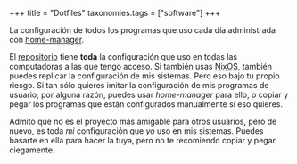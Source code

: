 +++
title = "Dotfiles"
taxonomies.tags = ["software"]
+++

La configuración de todos los programas que uso cada día administrada con [home-manager](https://nix-community.github.io/home-manager/).

<!-- more -->

El [repositorio](https://github.com/DavoReds/dotfiles) tiene **toda** la configuración que uso en todas las computadoras a las que tengo acceso. Si también usas [NixOS](https://nixos.org/), también puedes replicar la configuración de mis sistemas. Pero eso bajo tu propio riesgo. Si tan sólo quieres imitar la configuración de mis programas de usuario, por alguna razón, puedes usar *home-manager* para ello, o copiar y pegar los programas que están configurados manualmente si eso quieres.

Admito que no es el proyecto más amigable para otros usuarios, pero de nuevo, es toda _mi_ configuración que _yo_ uso en mis sistemas. Puedes basarte en ella para hacer la tuya, pero no te recomiendo copiar y pegar ciegamente.
